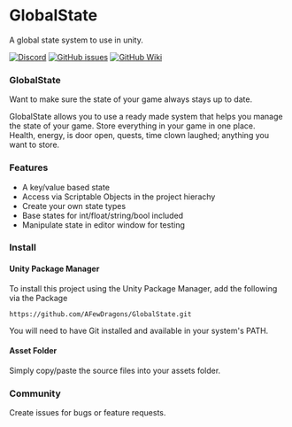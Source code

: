 # GlobalState
A global state system to use in unity.

[![Discord](https://img.shields.io/discord/686737735356252191.svg)](https://discord.gg/M7Gv6ER)
[![GitHub issues](https://img.shields.io/github/issues/AFewDragons/GlobalState.svg)](https://github.com/AFewDragons/GlobalState/issues)
[![GitHub Wiki](https://img.shields.io/badge/wiki-available-brightgreen.svg)](https://github.com/AFewDragons/GlobalState/wiki)

### GlobalState

Want to make sure the state of your game always stays up to date.

GlobalState allows you to use a ready made system that helps you manage the state of your game. Store everything in your game in one place.  
Health, energy, is door open, quests, time clown laughed; anything you want to store.

### Features
* A key/value based state
* Access via Scriptable Objects in the project hierachy
* Create your own state types
* Base states for int/float/string/bool included
* Manipulate state in editor window for testing

### Install

#### Unity Package Manager

To install this project using the Unity Package Manager,
add the following via the Package 

```
https://github.com/AFewDragons/GlobalState.git
```

You will need to have Git installed and available in your system's PATH.

#### Asset Folder

Simply copy/paste the source files into your assets folder.

### Community

Create issues for bugs or feature requests.